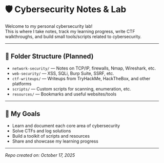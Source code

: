 # 🛡️ Cybersecurity Notes & Lab

Welcome to my personal cybersecurity lab!  
This is where I take notes, track my learning progress, write CTF walkthroughs, and build small tools/scripts related to cybersecurity.

---

## 📁 Folder Structure (Planned)

- `network-security/` — Notes on TCP/IP, firewalls, Nmap, Wireshark, etc.
- `web-security/` — XSS, SQLi, Burp Suite, SSRF, etc.
- `ctf-writeups/` — Writeups from TryHackMe, HackTheBox, and other platforms
- `scripts/` — Custom scripts for scanning, enumeration, etc.
- `resources/` — Bookmarks and useful websites/tools

---

## 🧠 My Goals

- Learn and document each core area of cybersecurity
- Solve CTFs and log solutions
- Build a toolkit of scripts and resources
- Share and showcase my learning progress

---

_Repo created on: October 17, 2025_
